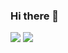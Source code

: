 ### Hi there 👋

<img src="https://github-readme-stats.vercel.app/api?username=dbelinov&show_icons=true"/>
<img src="https://github-readme-stats.vercel.app/api/top-langs?username=dbelinov&layout=compact"/>

<!--
**dbelinov/dbelinov** is a ✨ _special_ ✨ repository because its `README.md` (this file) appears on your GitHub profile.

Here are some ideas to get you started:

- 🔭 I’m currently working on ...
- 🌱 I’m currently learning ...
- 👯 I’m looking to collaborate on ...
- 🤔 I’m looking for help with ...
- 💬 Ask me about ...
- 📫 How to reach me: ...
- 😄 Pronouns: ...
- ⚡ Fun fact: ...
-->
